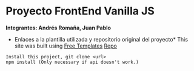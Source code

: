# Proyecto FrontEnd Vanilla JS


**Integrantes: 
Andrés Romaña,
Juan Pablo**

* Enlaces a la plantilla utilizada y repositorio original del proyecto*
This site was built using [Free Templates](https://themewagon.com/themes/free-bootstrap-html5-job-board-template-jober-desk/)
[Repo](https://github.com/Building-Software-Together/portal-frontend)

```
Install this project, git clone <url>
npm install (Only necessary if api doesn't work.)
```
